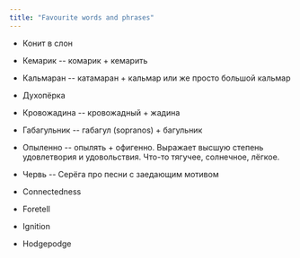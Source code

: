 ```yaml
---
title: "Favourite words and phrases"
---
```


* Конит в слон
* Кемарик -- комарик + кемарить
* Кальмаран -- катамаран + кальмар или же просто большой кальмар
* Духопёрка
* Кровожадина -- кровожадный + жадина
* Габагульник -- габагул (sopranos) + багульник
* Опыленно -- опылять + офигенно. Выражает высшую степень удовлетвория и удовольствия. Что-то тягучее, солнечное, лёгкое.
* Червь -- Серёга про песни с заедающим мотивом

* Connectedness
* Foretell
* Ignition
* Hodgepodge
